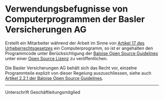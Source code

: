 # Verwendungsbefugnisse von Computerprogrammen der Basler Versicherungen AG

Erstellt ein Mitarbeiter während der Arbeit im Sinne von [Artikel 17 des Urheberrechtsgesetzes](https://www.admin.ch/opc/de/classified-compilation/19920251/index.html#a17) ein Computerprogramm, so ist er angehalten den Programmcode unter Berücksichtigung der [Baloise Open Source Guidelines](https://baloise.github.io/open-source/docs/arc42/) unter einer [Open Source Lizenz](https://baloise.github.io/open-source/docs/arc42/#section-licenses) zu veröffentlichen.

Die Basler Versicherungen AG behält sich das Recht vor, einzelne Programmteile explizit von dieser Regelung auszuschliessen, siehe auch [Artikel 2.2.1 der Baloise Open Source Guidelines](https://baloise.github.io/open-source/docs/arc42/#_common_contribution_rules).

_____________________________________
Unterschrift Geschäftleitungsmitglied
